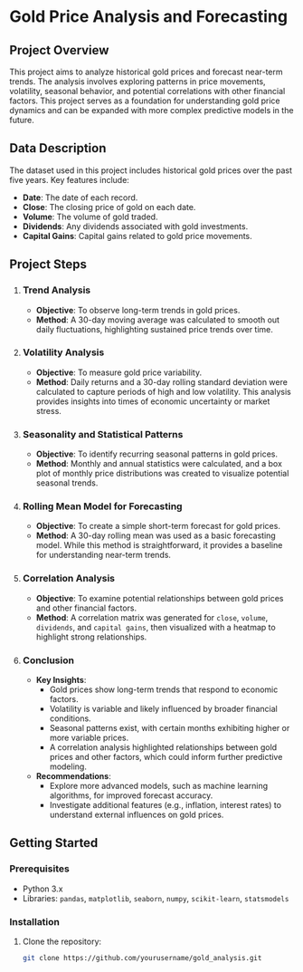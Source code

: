 # Gold Price Analysis and Forecasting

## Project Overview
This project aims to analyze historical gold prices and forecast near-term trends. The analysis involves exploring patterns in price movements, volatility, seasonal behavior, and potential correlations with other financial factors. This project serves as a foundation for understanding gold price dynamics and can be expanded with more complex predictive models in the future.

## Data Description
The dataset used in this project includes historical gold prices over the past five years. Key features include:
- **Date**: The date of each record.
- **Close**: The closing price of gold on each date.
- **Volume**: The volume of gold traded.
- **Dividends**: Any dividends associated with gold investments.
- **Capital Gains**: Capital gains related to gold price movements.

## Project Steps

1. ### Trend Analysis
   - **Objective**: To observe long-term trends in gold prices.
   - **Method**: A 30-day moving average was calculated to smooth out daily fluctuations, highlighting sustained price trends over time.

2. ### Volatility Analysis
   - **Objective**: To measure gold price variability.
   - **Method**: Daily returns and a 30-day rolling standard deviation were calculated to capture periods of high and low volatility. This analysis provides insights into times of economic uncertainty or market stress.

3. ### Seasonality and Statistical Patterns
   - **Objective**: To identify recurring seasonal patterns in gold prices.
   - **Method**: Monthly and annual statistics were calculated, and a box plot of monthly price distributions was created to visualize potential seasonal trends.

4. ### Rolling Mean Model for Forecasting
   - **Objective**: To create a simple short-term forecast for gold prices.
   - **Method**: A 30-day rolling mean was used as a basic forecasting model. While this method is straightforward, it provides a baseline for understanding near-term trends.

5. ### Correlation Analysis
   - **Objective**: To examine potential relationships between gold prices and other financial factors.
   - **Method**: A correlation matrix was generated for `close`, `volume`, `dividends`, and `capital gains`, then visualized with a heatmap to highlight strong relationships.

6. ### Conclusion
   - **Key Insights**: 
      - Gold prices show long-term trends that respond to economic factors.
      - Volatility is variable and likely influenced by broader financial conditions.
      - Seasonal patterns exist, with certain months exhibiting higher or more variable prices.
      - A correlation analysis highlighted relationships between gold prices and other factors, which could inform further predictive modeling.
   - **Recommendations**:
      - Explore more advanced models, such as machine learning algorithms, for improved forecast accuracy.
      - Investigate additional features (e.g., inflation, interest rates) to understand external influences on gold prices.

## Getting Started

### Prerequisites
- Python 3.x
- Libraries: `pandas`, `matplotlib`, `seaborn`, `numpy`, `scikit-learn`, `statsmodels`

### Installation
1. Clone the repository:
   ```bash
   git clone https://github.com/yourusername/gold_analysis.git
